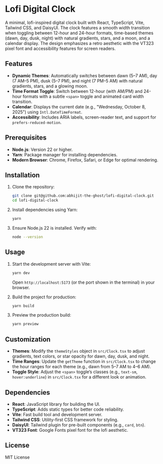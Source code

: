 # Lofi Digital Clock

A minimal, lofi-inspired digital clock built with React, TypeScript, Vite, Tailwind CSS, and DaisyUI. The clock features a smooth width transition when toggling between 12-hour and 24-hour formats, time-based themes (dawn, day, dusk, night) with natural gradients, stars, and a moon, and a calendar display. The design emphasizes a retro aesthetic with the VT323 pixel font and accessibility features for screen readers.

## Features

- **Dynamic Themes**: Automatically switches between dawn (5–7 AM), day (7 AM–5 PM), dusk (5–7 PM), and night (7 PM–5 AM) with natural gradients, stars, and a glowing moon.
- **Time Format Toggle**: Switch between 12-hour (with AM/PM) and 24-hour formats with a subtle `<span>` toggle and animated card width transition.
- **Calendar**: Displays the current date (e.g., "Wednesday, October 8, 2025") using `Intl.DateTimeFormat`.
- **Accessibility**: Includes ARIA labels, screen-reader text, and support for `prefers-reduced-motion`.

## Prerequisites

- **Node.js**: Version 22 or higher.
- **Yarn**: Package manager for installing dependencies.
- **Modern Browser**: Chrome, Firefox, Safari, or Edge for optimal rendering.

## Installation

1. Clone the repository:

   ```bash
   git clone git@github.com:abhijit-the-ghost/lofi-digital-clock.git
   cd lofi-digital-clock
   ```

2. Install dependencies using Yarn:

   ```bash
   yarn
   ```

3. Ensure Node.js 22 is installed. Verify with:
   ```bash
   node --version
   ```

## Usage

1. Start the development server with Vite:

   ```bash
   yarn dev
   ```

   Open `http://localhost:5173` (or the port shown in the terminal) in your browser.

2. Build the project for production:

   ```bash
   yarn build
   ```

3. Preview the production build:
   ```bash
   yarn preview
   ```

## Customization

- **Themes**: Modify the `themeStyles` object in `src/Clock.tsx` to adjust gradients, text colors, or star opacity for dawn, day, dusk, and night.
- **Time Ranges**: Update the `getTheme` function in `src/Clock.tsx` to change the hour ranges for each theme (e.g., dawn from 5–7 AM to 4–6 AM).
- **Toggle Style**: Adjust the `<span>` toggle’s classes (e.g., `text-sm`, `hover:underline`) in `src/Clock.tsx` for a different look or animation.

## Dependencies

- **React**: JavaScript library for building the UI.
- **TypeScript**: Adds static types for better code reliability.
- **Vite**: Fast build tool and development server.
- **Tailwind CSS**: Utility-first CSS framework for styling.
- **DaisyUI**: Tailwind plugin for pre-built components (e.g., `card`, `btn`).
- **VT323 Font**: Google Fonts pixel font for the lofi aesthetic.

## License

MIT License
